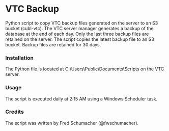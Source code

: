 # VTC Backup
Python script to copy VTC backup files generated on the server to an S3 bucket (cubl-vtc). The VTC server manager generates a backup of the database at the end of each day. Only the last three backup files are retained on the server. The script copies the latest backup file to an S3 bucket. Backup files are retained for 30 days.

### Installation
The Python file is located at C:\Users\Public\Documents\Scripts on the VTC server.

### Usage
The script is executed daily at 2:15 AM using a Windows Scheduler task.

### Credits
The script was written by Fred Schumacher (@fwschumacher).
